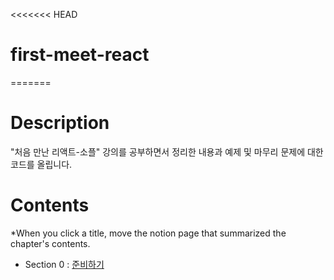 <<<<<<< HEAD
# first-meet-react
=======
# Description
"처음 만난 리액트-소플" 강의를 공부하면서 정리한 내용과 예제 및 마무리 문제에 대한 코드를 올립니다.

# Contents
*When you click a title, move the notion page that summarized the chapter's contents.
* Section 0 : [준비하기](https://ssena.notion.site/0-243e04aef637472e88d31fa7a3ebb1b4)

